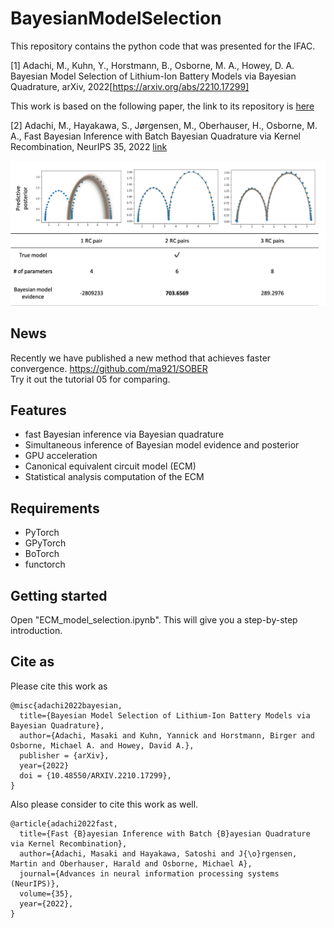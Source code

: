 # BayesianModelSelection
This repository contains the python code that was presented for the IFAC.

[1] Adachi, M., Kuhn, Y., Horstmann, B., Osborne, M. A., Howey, D. A. 
Bayesian Model Selection of Lithium-Ion Battery Models via Bayesian Quadrature, arXiv, 2022[https://arxiv.org/abs/2210.17299]

This work is based on the following paper, the link to its repository is [here](https://github.com/ma921/BASQ)

[2] Adachi, M., Hayakawa, S., Jørgensen, M., Oberhauser, H., Osborne, M. A.,
Fast Bayesian Inference with Batch Bayesian Quadrature via Kernel Recombination, NeurIPS 35, 2022 [link](https://proceedings.neurips.cc/paper_files/paper/2022/hash/697200c9d1710c2799720b660abd11bb-Abstract-Conference.html)

![plot](./overview.png)

## News
Recently we have published a new method that achieves faster convergence.
https://github.com/ma921/SOBER <br>
Try it out the tutorial 05 for comparing.

## Features
- fast Bayesian inference via Bayesian quadrature
- Simultaneous inference of Bayesian model evidence and posterior
- GPU acceleration
- Canonical equivalent circuit model (ECM)
- Statistical analysis computation of the ECM

## Requirements
- PyTorch
- GPyTorch
- BoTorch
- functorch

## Getting started
Open "ECM_model_selection.ipynb".
This will give you a step-by-step introduction.

## Cite as

Please cite this work as
```
@misc{adachi2022bayesian,
  title={Bayesian Model Selection of Lithium-Ion Battery Models via Bayesian Quadrature},
  author={Adachi, Masaki and Kuhn, Yannick and Horstmann, Birger and Osborne, Michael A. and Howey, David A.},
  publisher = {arXiv},
  year={2022}
  doi = {10.48550/ARXIV.2210.17299},
}
```
Also please consider to cite this work as well.
```
@article{adachi2022fast,
  title={Fast {B}ayesian Inference with Batch {B}ayesian Quadrature via Kernel Recombination},
  author={Adachi, Masaki and Hayakawa, Satoshi and J{\o}rgensen, Martin and Oberhauser, Harald and Osborne, Michael A},
  journal={Advances in neural information processing systems (NeurIPS)},
  volume={35},
  year={2022},
}
```

